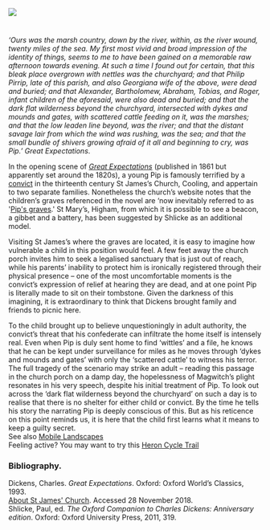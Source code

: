 <a href="https://beta.kent-maps.online"><img src="https://beta.kent-maps.online/juncture/ve-button.png"></a>
<param ve-config 
       title="Cooling" 
       banner="https://raw.githubusercontent.com/kent-map/images/main/banners/19c.jpg"
       author="Ken Moffat and Carolyn W. de la L. Oulton"
       layout="vtl">

<!-- Global entities -->
<param title="Charles Dickens" eid="Q5686">
<param ve-entity label="Cooling Marshes" geojson="/geojson/marshes.json" fill-opacity="0.4" article="/articles/Cooling_marshes.md" aliases="the marshes">
<param title="Cooling" eid="Q2649453">
<param title="Compeyson" eid="Q5156367" article="/articles/Compeyson.md">
<param title="Gravesend" eid="Q676689">
<param title="Abel Magwitch" eid="Q4666596" aliases="Magwitch" article="/articles/Magwitch.md">
<param title="Miss Havisham" eid="Q3316519" article="/articles/Miss_Havisham.md">
<param title="Philip Pirrip" eid="Q7197170" article="/articles/Pip.md">
<param title="Rochester" eid="Q507517">

<!-- Kent with map centered at Rochester -->
<param ve-map center="51.254291, 0.876473" zoom="10">

<!-- Historical map layers -->
<param ve-map-layer active mapwarper mapwarper-id="38872" title="Kent 1820">
<param ve-map-layer mapwarper mapwarper-id="44832" title="Kent Topo Survey 1860">
<param ve-map-layer mapwarper mapwarper-id="37387" title="Kent 1808">
<param ve-map-layer mapwarper mapwarper-id="45555" title="Kent 1904">

#

_‘Ours was the marsh country, down by the river, within, as the river wound, twenty miles of the sea. My first most vivid and broad impression of the identity of things, seems to me to have been gained on a memorable raw afternoon towards evening. At such a time I found out for certain, that this bleak place overgrown with nettles was the churchyard; and that Philip Pirrip, late of this parish, and also Georgiana wife of the above, were dead and buried; and that Alexander, Bartholomew, Abraham, Tobias, and Roger, infant children of the aforesaid, were also dead and buried; and that the dark flat wilderness beyond the churchyard, intersected with dykes and mounds and gates, with scattered cattle feeding on it, was the marshes; and that the low leaden line beyond, was the river; and that the distant savage lair from which the wind was rushing, was the sea; and that the small bundle of shivers growing afraid of it all and beginning to cry, was Pip.’_ _Great Expectations_.
<param ve-image url="https://raw.githubusercontent.com/kent-map/images/main/dickens/Cooling.JPG" label="Cooling" attribution="© The British Library Board ktc28b20f001r.">

In the opening scene of [_Great Expectations_](/dickens/great-expectations-curated-walk) (published in 1861 but apparently set around the 1820s), a young Pip is famously terrified by a [convict](/18c/18c-bloody-code) in the thirteenth century St James’s Church, Cooling, and appertain to two separate families. Nonetheless the church’s website notes that the children’s graves referenced in the novel are ‘now inevitably referred to as '[Pip's graves](/dickens/great-expectations-comports).' St Mary’s, Higham, from which it is possible to see a beacon, a gibbet and a battery, has been suggested by Shlicke as an additional model.
<param ve-image url="https://raw.githubusercontent.com/kent-map/images/main/dickens/Cooling_Churchyard.jpg" label="Cooling Churchyard">

Visiting St James’s where the graves are located, it is easy to imagine how vulnerable a child in this position would feel. A few feet away the church porch invites him to seek a legalised sanctuary that is just out of reach, while his parents’ inability to protect him is ironically registered through their physical presence – one of the most uncomfortable moments is the convict’s expression of relief at hearing they are dead, and at one point Pip is literally made to sit on their tombstone. Given the darkness of this imagining, it is extraordinary to think that Dickens brought family and friends to picnic here.
<param ve-image url="https://upload.wikimedia.org/wikipedia/commons/9/9e/Porch_of_St._James_Church%2C_Cooling_-_geograph.org.uk_-_1364156.jpg" label="Porch of St James's Church, Cooling" attribution="Paul Farmer, CC BY-SA 2.0, via Wikimedia Commons">

To the child brought up to believe unquestioningly in adult authority, the convict’s threat that his confederate can infiltrate the home itself is intensely real. Even when Pip is duly sent home to find ‘wittles’ and a file, he knows that he can be kept under surveillance for miles as he moves through ‘dykes and mounds and gates’ with only the ‘scattered cattle’ to witness his terror. The full tragedy of the scenario may strike an adult – reading this passage in the church porch on a damp day, the hopelessness of Magwitch’s plight resonates in his very speech, despite his initial treatment of Pip. To look out across the ‘dark flat wilderness beyond the churchyard’ on such a day is to realise that there is no shelter for either child or convict. By the time he tells his story the narrating Pip is deeply conscious of this. But as his reticence on this point reminds us, it is here that the child first learns what it means to keep a guilty secret.    
See also [Mobile Landscapes](/dickens/mobile-landscapes)   
Feeling active? You may want to try this [Heron Cycle Trail](https://explorekent.org/activities/heron-cycle-trail-the-hoo-peninsula/)   
<param ve-image url="https://upload.wikimedia.org/wikipedia/commons/2/23/Cooling_Marshes_-_geograph.org.uk_-_1116640.jpg" label="Cooling Marshes" attribution="David Anstiss">

### Bibliography.

Dickens, Charles. _Great Expectations_. Oxford: Oxford World’s Classics, 1993.   
[About St James' Church]( http://coolingchurch.org.uk/about/). Accessed 28 November 2018.   
Shlicke, Paul, ed. _The Oxford Companion to Charles Dickens: Anniversary edition_. Oxford: Oxford University Press, 2011, 319.   
